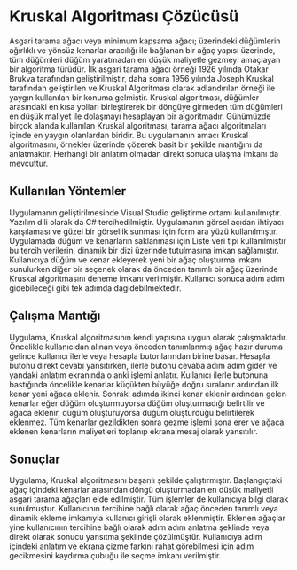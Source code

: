 # Kruskal Algoritması Çözücüsü

Asgari tarama ağacı veya minimum kapsama ağacı; üzerindeki düğümlerin ağırlıklı ve yönsüz kenarlar aracılığı ile bağlanan bir ağaç yapısı üzerinde, tüm düğümleri düğüm yaratmadan en düşük maliyetle gezmeyi amaçlayan bir algoritma türüdür. İlk asgari tarama ağacı örneği 1926 yılında Otakar Brukva tarafından geliştirilmiştir, daha sonra 1956 yılında Joseph Kruskal tarafından geliştirilen ve Kruskal Algoritması olarak adlandırılan örneği ile yaygın kullanılan bir konuma gelmiştir. Kruskal algoritması, düğümler arasındaki en kısa yolları birleştirerek bir döngüye girmeden tüm düğümleri en düşük maliyet ile dolaşmayı hesaplayan bir algoritmadır. Günümüzde birçok alanda kullanılan Kruskal algoritması, tarama ağacı algoritmaları içinde en yaygın olanlardan biridir. Bu uygulamanın amacı Kruskal algoritmasını, örnekler üzerinde çözerek basit bir şekilde mantığını da anlatmaktır. Herhangi bir anlatım olmadan direkt sonuca ulaşma imkanı da mevcuttur.

## Kullanılan Yöntemler
Uygulamanın geliştirilmesinde Visual Studio geliştirme ortamı kullanılmıştır. Yazılım dili olarak da C# tercihedilmiştir. Uygulamanın görsel açıdan ihtiyacı karşılaması ve güzel bir görsellik sunması için form ara yüzü kullanılmıştır. Uygulamada düğüm ve kenarların saklanması için Liste veri tipi kullanılmıştır bu tercih verilerin, dinamik bir dizi üzerinde tutulmasına imkan sağlamıştır. Kullanıcıya düğüm ve kenar ekleyerek yeni bir ağaç oluşturma imkanı sunulurken diğer bir seçenek olarak da önceden tanımlı bir ağaç üzerinde Kruskal algoritmasını deneme imkanı verilmiştir. Kullanıcı sonuca adım adım gidebileceği gibi tek adımda dagidebilmektedir.

## Çalışma Mantığı
Uygulama, Kruskal algoritmasının kendi yapısına uygun olarak çalışmaktadır. Öncelikle kullanıcıdan alınan veya önceden tanımlanmış ağaç hazır duruma gelince kullanıcı ilerle veya hesapla butonlarından birine basar. Hesapla butonu direkt cevabı yansıtırken, ilerle butonu cevaba adım adım gider ve yandaki anlatım ekranında o anki işlemi anlatır. Kullanıcı ilerle butonuna bastığında öncelikle kenarlar küçükten büyüğe doğru sıralanır ardından ilk kenar yeni ağaca eklenir. Sonraki adımda ikinci kenar eklenir ardından gelen kenarlar eğer düğüm oluşturmuyorsa düğüm oluşturmadığı belirtilir ve ağaca eklenir, düğüm oluşturuyorsa düğüm oluşturduğu belirtilerek eklenmez. Tüm kenarlar gezildikten sonra gezme işlemi sona erer ve ağaca eklenen kenarların maliyetleri toplanıp ekrana mesaj olarak yansıtılır.

## Sonuçlar
Uygulama, Kruskal algoritmasını başarılı şekilde çalıştırmıştır. Başlangıçtaki ağaç içindeki kenarlar arasından döngü oluşturmadan en düşük maliyetli asgari tarama ağaçları elde edilmiştir. Tüm işlemler de kullanıcıya bilgi olarak sunulmuştur. Kullanıcının tercihine bağlı olarak ağaç önceden tanımlı veya dinamik ekleme imkanıyla kullanıcı girişli olarak eklenmiştir. Eklenen ağaçlar yine kullanıcının tercihine bağlı olarak adım adım anlatma şeklinde veya direkt olarak sonucu yansıtma şeklinde çözülmüştür. Kullanıcıya adım içindeki anlatım ve ekrana çizme farkını rahat görebilmesi için adım gecikmesini kaydırma çubuğu ile seçme imkanı verilmiştir.

